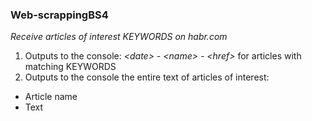 ### Web-scrappingBS4
*Receive articles of interest KEYWORDS on habr.com*
1. Outputs to the console: *\<date> - \<name> - \<href>* for articles with matching KEYWORDS
1. Outputs to the console the entire text of articles of interest:
* Article name
* Text
